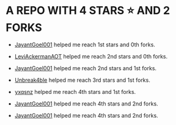 # A REPO WITH 4 STARS ⭐️ AND 2 FORKS































 - [JayantGoel001](https://github.com/JayantGoel001) helped me reach 1st stars and 0th forks.































 - [LeviAckermanAOT](https://github.com/LeviAckermanAOT) helped me reach 2nd stars and 0th forks.































 - [JayantGoel001](https://github.com/JayantGoel001) helped me reach 2nd stars and 1st forks.































 - [Unbreak4ble](https://github.com/Unbreak4ble) helped me reach 3rd stars and 1st forks.







 - [yxqsnz](https://github.com/yxqsnz) helped me reach 4th stars and 1st forks.



 - [JayantGoel001](https://github.com/JayantGoel001) helped me reach 4th stars and 2nd forks.

 - [JayantGoel001](https://github.com/JayantGoel001) helped me reach 4th stars and 2nd forks.